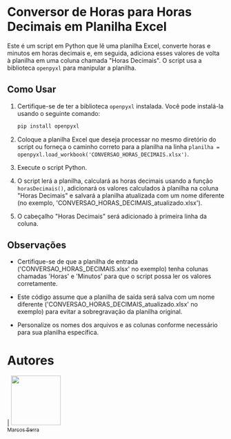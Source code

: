 # Conversor de Horas para Horas Decimais em Planilha Excel

Este é um script em Python que lê uma planilha Excel, converte horas e minutos em horas decimais e, em seguida, adiciona esses valores de volta à planilha em uma coluna chamada "Horas Decimais". O script usa a biblioteca `openpyxl` para manipular a planilha.

## Como Usar

1. Certifique-se de ter a biblioteca `openpyxl` instalada. Você pode instalá-la usando o seguinte comando:

    ```bash
    pip install openpyxl
    ```

2. Coloque a planilha Excel que deseja processar no mesmo diretório do script ou forneça o caminho correto para a planilha na linha `planilha = openpyxl.load_workbook('CONVERSAO_HORAS_DECIMAIS.xlsx')`.

3. Execute o script Python.

4. O script lerá a planilha, calculará as horas decimais usando a função `horasDecimais()`, adicionará os valores calculados à planilha na coluna "Horas Decimais" e salvará a planilha atualizada com um nome diferente (no exemplo, 'CONVERSAO_HORAS_DECIMAIS_atualizado.xlsx').

5. O cabeçalho "Horas Decimais" será adicionado à primeira linha da coluna.

## Observações

- Certifique-se de que a planilha de entrada ('CONVERSAO_HORAS_DECIMAIS.xlsx' no exemplo) tenha colunas chamadas 'Horas' e 'Minutos' para que o script possa ler os valores corretamente.

- Este código assume que a planilha de saída será salva com um nome diferente ('CONVERSAO_HORAS_DECIMAIS_atualizado.xlsx' no exemplo) para evitar a sobregravação da planilha original.

- Personalize os nomes dos arquivos e as colunas conforme necessário para sua planilha específica.

# Autores

| [<img src="https://avatars.githubusercontent.com/u/78652932?v=4" width=115><br><sub>Marcos Serra</sub>](https://github.com/marcosserra1)
